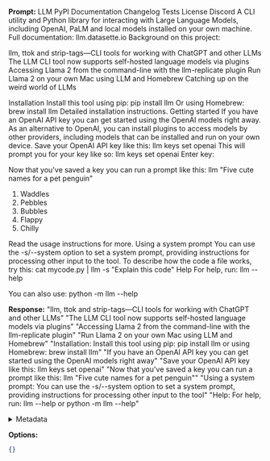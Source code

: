 **Prompt:**
LLM
PyPI
Documentation
Changelog
Tests
License
Discord
A CLI utility and Python library for interacting with Large Language Models, including OpenAI, PaLM and local models installed on your own machine.
Full documentation: llm.datasette.io
Background on this project:

llm, ttok and strip-tags—CLI tools for working with ChatGPT and other LLMs
The LLM CLI tool now supports self-hosted language models via plugins
Accessing Llama 2 from the command-line with the llm-replicate plugin
Run Llama 2 on your own Mac using LLM and Homebrew
Catching up on the weird world of LLMs

Installation
Install this tool using pip:
pip install llm
Or using Homebrew:
brew install llm
Detailed installation instructions.
Getting started
If you have an OpenAI API key you can get started using the OpenAI models right away.
As an alternative to OpenAI, you can install plugins to access models by other providers, including models that can be installed and run on your own device.
Save your OpenAI API key like this:
llm keys set openai
This will prompt you for your key like so:
llm keys set openai
Enter key: <paste here>

Now that you've saved a key you can run a prompt like this:
llm "Five cute names for a pet penguin"
1. Waddles
2. Pebbles
3. Bubbles
4. Flappy
5. Chilly

Read the usage instructions for more.
Using a system prompt
You can use the -s/--system option to set a system prompt, providing instructions for processing other input to the tool.
To describe how the code a file works, try this:
cat mycode.py | llm -s "Explain this code"
Help
For help, run:
llm --help

You can also use:
python -m llm --help


**Response:**
"llm, ttok and strip-tags—CLI tools for working with ChatGPT and other LLMs"
"The LLM CLI tool now supports self-hosted language models via plugins"
"Accessing Llama 2 from the command-line with the llm-replicate plugin"
"Run Llama 2 on your own Mac using LLM and Homebrew"
"Installation: Install this tool using pip: pip install llm or using Homebrew: brew install llm"
"If you have an OpenAI API key you can get started using the OpenAI models right away"
"Save your OpenAI API key like this: llm keys set openai"
"Now that you've saved a key you can run a prompt like this: llm "Five cute names for a pet penguin""
"Using a system prompt: You can use the -s/--system option to set a system prompt, providing instructions for processing other input to the tool"
"Help: For help, run: llm --help or python -m llm --help"

<details><summary>Metadata</summary>

- Duration: 6551 ms
- Datetime: 2023-08-31T10:30:59.656846
- Model: gpt-3.5-turbo-0613

</details>

**Options:**
```json
{}
```

